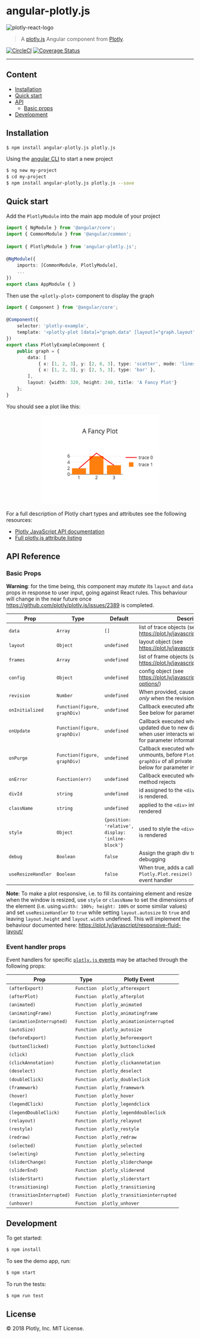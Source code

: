 # angular-plotly.js


![plotly-react-logo](https://static1.squarespace.com/static/5a5adfdea9db09d594a841f3/t/5a5af2c5e2c48307ed4a21b6/1515975253370/)

> A [plotly.js](https://github.com/plotly/plotly.js) Angular component from
> [Plotly](https://plot.ly/).

[![CircleCI](https://circleci.com/gh/plotly/angular-plotly.js.svg?style=svg)](https://circleci.com/gh/plotly/angular-plotly.js)
[![Coverage Status](https://coveralls.io/repos/github/plotly/angular-plotly.js/badge.svg?branch=master)](https://coveralls.io/github/plotly/angular-plotly.js?branch=master)

---

## Content

* [Installation](#installation)
* [Quick start](#quick-start)
* [API](#api-reference)
  * [Basic props](#basic-props)
* [Development](#development)

## Installation

```bash
$ npm install angular-plotly.js plotly.js
```

Using the [angular CLI](https://cli.angular.io/) to start a new project
```bash
$ ng new my-project
$ cd my-project
$ npm install angular-plotly.js plotly.js --save
```

## Quick start

Add the `PlotlyModule` into the main app module of your project
```typescript
import { NgModule } from '@angular/core';
import { CommonModule } from '@angular/common';

import { PlotlyModule } from 'angular-plotly.js';

@NgModule({
    imports: [CommonModule, PlotlyModule],
    ...
})
export class AppModule { }
```

Then use the `<plotly-plot>` component to display the graph
```typescript
import { Component } from '@angular/core';

@Component({
    selector: 'plotly-example',
    template: '<plotly-plot [data]="graph.data" [layout]="graph.layout"></plotly-plot>',
})
export class PlotlyExampleComponent {
    public graph = {
        data: [
            { x: [1, 2, 3], y: [2, 6, 3], type: 'scatter', mode: 'lines+points', marker: {color: 'red'} },
            { x: [1, 2, 3], y: [2, 5, 3], type: 'bar' },
        ],
        layout: {width: 320, height: 240, title: 'A Fancy Plot'}
    };
}
```

You should see a plot like this:

<p align="center">
    <img src="example.png" alt="Example plot" width="320" height="240">
</p>


For a full description of Plotly chart types and attributes see the following resources:

* [Plotly JavaScript API documentation](https://plot.ly/javascript/)
* [Full plotly.js attribute listing](https://plot.ly/javascript/reference/)

## API Reference

### Basic Props

**Warning**: for the time being, this component may _mutate_ its `layout` and `data` props in response to user input, going against React rules. This behaviour will change in the near future once https://github.com/plotly/plotly.js/issues/2389 is completed.

| Prop               | Type                         | Default                                           | Description                                                                                                                                                           |
| ------------------ | ---------------------------- | ------------------------------------------------- | --------------------------------------------------------------------------------------------------------------------------------------------------------------------- |
| `data`             | `Array`                      | `[]`                                              | list of trace objects (see https://plot.ly/javascript/reference/)                                                                                                     |
| `layout`           | `Object`                     | `undefined`                                       | layout object (see https://plot.ly/javascript/reference/#layout)                                                                                                      |
| `frames`           | `Array`                      | `undefined`                                       | list of frame objects (see https://plot.ly/javascript/reference/)                                                                                                     |
| `config`           | `Object`                     | `undefined`                                       | config object (see https://plot.ly/javascript/configuration-options/)                                                                                                 |
| `revision`         | `Number`                     | `undefined`                                       | When provided, causes the plot to update _only_ when the revision is incremented.                                                                                     |
| `onInitialized`    | `Function(figure, graphDiv)` | `undefined`                                       | Callback executed after plot is initialized. See below for parameter information.                                                                                     |
| `onUpdate`         | `Function(figure, graphDiv)` | `undefined`                                       | Callback executed when when a plot is updated due to new data or layout, or when user interacts with a plot. See below for parameter information.                     |
| `onPurge`          | `Function(figure, graphDiv)` | `undefined`                                       | Callback executed when component unmounts, before `Plotly.purge` strips the `graphDiv` of all private attributes. See below for parameter information.                |
| `onError`          | `Function(err)`              | `undefined`                                       | Callback executed when a plotly.js API method rejects                                                                                                                 |
| `divId`            | `string`                     | `undefined`                                       | id assigned to the `<div>` into which the plot is rendered.                                                                                                           |
| `className`        | `string`                     | `undefined`                                       | applied to the `<div>` into which the plot is rendered                                                                                                                |
| `style`            | `Object`                     | `{position: 'relative', display: 'inline-block'}` | used to style the `<div>` into which the plot is rendered                                                                                                             |
| `debug`            | `Boolean`                    | `false`                                           | Assign the graph div to `window.gd` for debugging                                                                                                                     |
| `useResizeHandler` | `Boolean`                    | `false`                                           | When true, adds a call to `Plotly.Plot.resize()` as a `window.resize` event handler                                                                                   |

**Note**: To make a plot responsive, i.e. to fill its containing element and resize when the window is resized, use `style` or `className` to set the dimensions of the element (i.e. using `width: 100%; height: 100%` or some similar values) and set `useResizeHandler` to `true` while setting `layout.autosize` to `true` and leaving `layout.height` and `layout.width` undefined. This will implement the behaviour documented here: https://plot.ly/javascript/responsive-fluid-layout/

### Event handler props

Event handlers for specific [`plotly.js` events](https://plot.ly/javascript/plotlyjs-events/) may be attached through the following props:

| Prop                      | Type       | Plotly Event                   |
| ------------------------- | ---------- | ------------------------------ |
| `(afterExport)`           | `Function` | `plotly_afterexport`           |
| `(afterPlot)`             | `Function` | `plotly_afterplot`             |
| `(animated)`              | `Function` | `plotly_animated`              |
| `(animatingFrame)`        | `Function` | `plotly_animatingframe`        |
| `(animationInterrupted)`  | `Function` | `plotly_animationinterrupted`  |
| `(autoSize)`              | `Function` | `plotly_autosize`              |
| `(beforeExport)`          | `Function` | `plotly_beforeexport`          |
| `(buttonClicked)`         | `Function` | `plotly_buttonclicked`         |
| `(click)`                 | `Function` | `plotly_click`                 |
| `(clickAnnotation)`       | `Function` | `plotly_clickannotation`       |
| `(deselect)`              | `Function` | `plotly_deselect`              |
| `(doubleClick)`           | `Function` | `plotly_doubleclick`           |
| `(framework)`             | `Function` | `plotly_framework`             |
| `(hover)`                 | `Function` | `plotly_hover`                 |
| `(legendClick)`           | `Function` | `plotly_legendclick`           |
| `(legendDoubleClick)`     | `Function` | `plotly_legenddoubleclick`     |
| `(relayout)`              | `Function` | `plotly_relayout`              |
| `(restyle)`               | `Function` | `plotly_restyle`               |
| `(redraw)`                | `Function` | `plotly_redraw`                |
| `(selected)`              | `Function` | `plotly_selected`              |
| `(selecting)`             | `Function` | `plotly_selecting`             |
| `(sliderChange)`          | `Function` | `plotly_sliderchange`          |
| `(sliderEnd)`             | `Function` | `plotly_sliderend`             |
| `(sliderStart)`           | `Function` | `plotly_sliderstart`           |
| `(transitioning)`         | `Function` | `plotly_transitioning`         |
| `(transitionInterrupted)` | `Function` | `plotly_transitioninterrupted` |
| `(unhover)`               | `Function` | `plotly_unhover`               |


## Development

To get started:

```bash
$ npm install
```

To see the demo app, run:

```bash
$ npm start
```

To run the tests:

```bash
$ npm run test
```

## License

&copy; 2018 Plotly, Inc. MIT License.